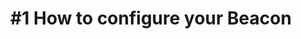 ---
layout: video-iframe
title: "#1 How to configure your Beacon"
previewImage: /images/videos/video01-how-to-configure-your-beacon.png
description: "This tutorial shows you how to configure your iBKS Beacons, manufactured by the Sensorberg partner Accent."
video_url: "https://www.youtube.com/embed/DViAu0hyBDE?rel=0&amp;showinfo=0"
length : "4:12"

category: gettingStarted

see_also_text: "#2 How to register apps"
see_also_image_path: "/images/videos/video02-how-to-register-apps.png"
see_also_link: "/videos-iframe/02-how-to-register-apps/"

---
